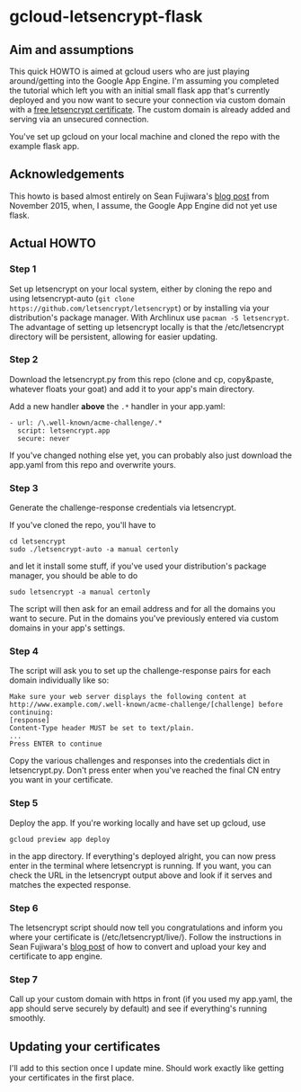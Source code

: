 # gcloud-letsencrypt-flask
## Aim and assumptions
This quick HOWTO is aimed at gcloud users who are just playing around/getting into the Google App Engine. I'm assuming you completed the tutorial which left you with an initial small flask app that's currently deployed and you now want to secure your connection via custom domain with a [free letsencrypt certificate](https://letsencrypt.org/). The custom domain is already added and serving via an unsecured connection.

You've set up gcloud on your local machine and cloned the repo with the example flask app.

## Acknowledgements
This howto is based almost entirely on Sean Fujiwara's [blog post](http://blog.seafuj.com/lets-encrypt-on-google-app-engine) from November 2015, when, I assume, the Google App Engine did not yet use flask.

## Actual HOWTO
### Step 1
Set up letsencrypt on your local system, either by cloning the repo and using letsencrypt-auto (`git clone https://github.com/letsencrypt/letsencrypt`) or by installing via your distribution's package manager. With Archlinux use `pacman -S letsencrypt`. The advantage of setting up letsencrypt locally is that the /etc/letsencrypt directory will be persistent, allowing for easier updating.

### Step 2
Download the letsencrypt.py from this repo (clone and cp, copy&paste, whatever floats your goat) and add it to your app's main directory.

Add a new handler **above** the `.*` handler in your app.yaml:
```
- url: /\.well-known/acme-challenge/.*
  script: letsencrypt.app
  secure: never
```
If you've changed nothing else yet, you can probably also just download the app.yaml from this repo and overwrite yours.

### Step 3
Generate the challenge-response credentials via letsencrypt.

If you've cloned the repo, you'll have to
```
cd letsencrypt
sudo ./letsencrypt-auto -a manual certonly
```
and let it install some stuff, if you've used your distribution's package manager, you should be able to do
```
sudo letsencrypt -a manual certonly
```
The script will then ask for an email address and for all the domains you want to secure. Put in the domains you've previously entered via custom domains in your app's settings.

### Step 4
The script will ask you to set up the challenge-response pairs for each domain individually like so:
```
Make sure your web server displays the following content at                                                                                                                             
http://www.example.com/.well-known/acme-challenge/[challenge] before continuing:
[response]
Content-Type header MUST be set to text/plain.
...
Press ENTER to continue
```
Copy the various challenges and responses into the credentials dict in letsencrypt.py. Don't press enter when you've reached the final CN entry you want in your certificate.

### Step 5
Deploy the app. If you're working locally and have set up gcloud, use
```
gcloud preview app deploy
```
in the app directory. If everything's deployed alright, you can now press enter in the terminal where letsencrypt is running. If you want, you can check the URL in the letsencrypt output above and look if it serves and matches the expected response.

### Step 6
The letsencrypt script should now tell you congratulations and inform you where your certificate is (/etc/letsencrypt/live/). Follow the instructions in Sean Fujiwara's [blog post](http://blog.seafuj.com/lets-encrypt-on-google-app-engine) of how to convert and upload your key and certificate to app engine.

### Step 7
Call up your custom domain with https in front (if you used my app.yaml, the app should serve securely by default) and see if everything's running smoothly.

## Updating your certificates
I'll add to this section once I update mine. Should work exactly like getting your certificates in the first place.
